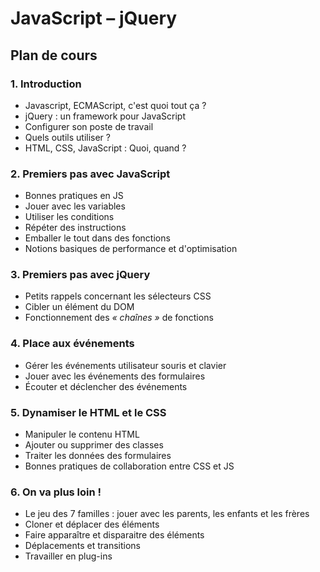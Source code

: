 # JavaScript – jQuery

## Plan de cours

### 1. Introduction
   - Javascript, ECMAScript, c'est quoi tout ça ?
   - jQuery : un framework pour JavaScript
   - Configurer son poste de travail
   - Quels outils utiliser ?
   - HTML, CSS, JavaScript : Quoi, quand ?

### 2. Premiers pas avec JavaScript
   - Bonnes pratiques en JS
   - Jouer avec les variables
   - Utiliser les conditions
   - Répéter des instructions
   - Emballer le tout dans des fonctions
   - Notions basiques de performance et d'optimisation

### 3. Premiers pas avec jQuery
   - Petits rappels concernant les sélecteurs CSS
   - Cibler un élément du DOM
   - Fonctionnement des _&laquo; chaînes &raquo;_ de fonctions

### 4. Place aux événements
   - Gérer les événements utilisateur souris et clavier
   - Jouer avec les événements des formulaires
   - Écouter et déclencher des événements

### 5. Dynamiser le HTML et le CSS
   - Manipuler le contenu HTML
   - Ajouter ou supprimer des classes
   - Traiter les données des formulaires
   - Bonnes pratiques de collaboration entre CSS et JS

### 6. On va plus loin !
   - Le jeu des 7 familles : jouer avec les parents, les enfants et les frères
   - Cloner et déplacer des éléments
   - Faire apparaître et disparaitre des éléments
   - Déplacements et transitions
   - Travailler en plug-ins
